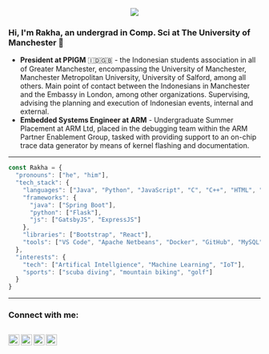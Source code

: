 <p align="center">
  <a href="https://komarev.com/ghpvc/?username=rakhadjo&color=blueviolet&style=flat"><img src="https://komarev.com/ghpvc/?username=rakhadjo&color=blueviolet&style=flat" /></a>
  <br>
</p>

### Hi, I'm Rakha, an undergrad in Comp. Sci at The University of Manchester 🤘
- **President at PPIGM** 🇮🇩🇬🇧 - the Indonesian students association in all of Greater Manchester, encompassing the University of Manchester, Manchester Metropolitan University, University of Salford, among all others. Main point of contact between the Indonesians in Manchester and the Embassy in London, among other organizations. Supervising, advising the planning and execution of Indonesian events, internal and external. 
- **Embedded Systems Engineer at ARM** - Undergraduate Summer Placement at ARM Ltd, placed in the debugging team within the ARM Partner Enablement Group, tasked with providing support to an on-chip trace data generator by means of kernel flashing and documentation. 
---
```javascript
const Rakha = {
  "pronouns": ["he", "him"],
  "tech_stack": {
    "languages": ["Java", "Python", "JavaScript", "C", "C++", "HTML", "CSS", "SQL"],
    "frameworks": {
      "java": ["Spring Boot"],
      "python": ["Flask"],
      "js": ["GatsbyJS", "ExpressJS"]
    },
    "libraries": ["Bootstrap", "React"],
    "tools": ["VS Code", "Apache Netbeans", "Docker", "GitHub", "MySQL", "MongoDB", "Heroku"]
  },
  "interests": {
    "tech": ["Artifical Intellgience", "Machine Learning", "IoT"],
    "sports": ["scuba diving", "mountain biking", "golf"]
  }
}
```
---
### Connect with me:

[<img align="left" alt="LinkedIn" width="22px" src="https://cdn.jsdelivr.net/npm/simple-icons@v3/icons/linkedin.svg" />][linkedin]
[<img align="left" alt="Instagram" width="22px" src="https://cdn.jsdelivr.net/npm/simple-icons@v3/icons/instagram.svg" />][instagram]
[<img align="left" alt="WhatsApp" width="22px" src="https://cdn.jsdelivr.net/npm/simple-icons@v3/icons/whatsapp.svg" />][whatsapp]
[<img align="left" alt="Instagram" width="22px" src="https://cdn.jsdelivr.net/npm/simple-icons@v3/icons/twitter.svg" />][twitter]
<br />
---

[instagram]: https://instagram.com/rakhadjo
[linkedin]: https://linkedin.com/in/rakhadjo
[messenger]: https://m.me/rakhadjo
[facebook]: https://facebook.com/rakhadjo
[spotify]: https://open.spotify.com/user/21gebng7mayl42kqhgdbs3lsa?si=Y0N1SyUcQnSYYIudmRF3lA
[whatsapp]: https://wa.me/447871347950
[codestackr]: https://github.com/codeSTACKr/codeSTACKr/blob/master/README.md
[twitter]: https://twitter.com/rakhadjo
